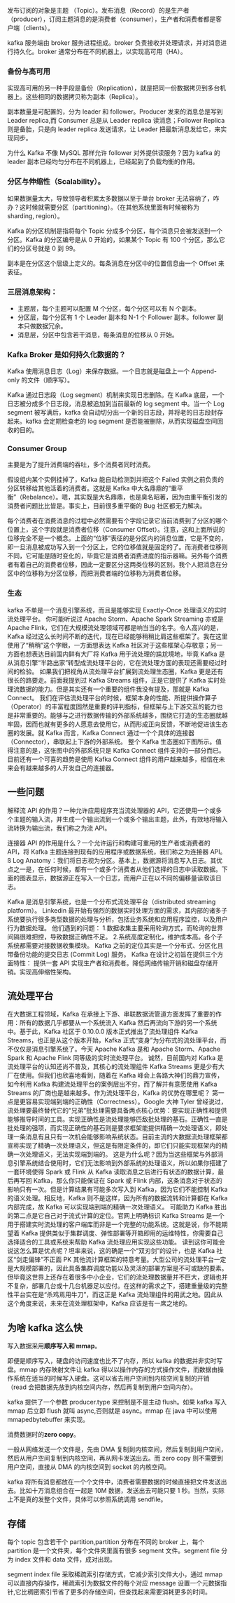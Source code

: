 发布订阅的对象是主题 （Topic）。发布消息（Record）的是生产者（producer），订阅主题消息的是消费者（consumer），生产者和消费者都是客户端（clients）。

kafka 服务端由 broker 服务进程组成。broker 负责接收并处理请求，并对消息进行持久化。broker 通常分布在不同机器上，以实现高可用（HA）。

### 备份与高可用

实现高可用的另一种手段是备份（Replication），就是把同一份数据拷贝到多台机器上。这些相同的数据拷贝称为副本（Replica）。

副本数量是可配置的，分为 leader 和 follower。Producer 发来的消息总是写到 Leader replica,而 Consumer 总是从 Leader replica 读消息；Follower Replica 则是备胎，只是向 leader replica 发送请求，让 Leader 把最新消息发给它，来实现同步。

为什么 Kafka 不像 MySQL 那样允许 follower 对外提供读服务？因为 kafka 的 leader 副本已经均匀分布在不同机器上，已经起到了负载均衡的作用。

### 分区与伸缩性（Scalability）。

如果数据量太大，导致领导者积累太多数据以至于单台 broker 无法容纳了，咋办？这时候就需要分区（partitioning）。（在其他系统里面有时候被称为 sharding, region）。

Kafka 的分区机制是指将每个 Topic 分成多个分区，每个消息只会被发送到一个分区。Kafka 的分区编号是从 0 开始的，如果某个 Topic 有 100 个分区，那么它们的分区号就是 0 到 99。

副本是在分区这个层级上定义的。每条消息在分区中的位置信息由一个 Offset 来表征。

### 三层消息架构：

- 主题层，每个主题可以配置 M 个分区，每个分区可以有 N 个副本。
- 分区层，每个分区有 1 个 Leader 副本和 N-1 个 Follower 副本。follower 副本只做数据冗余。
- 消息层，分区中包含若干消息，每条消息的位移从 0 开始。

### Kafka Broker 是如何持久化数据的？

Kafka 使用消息日志（Log）来保存数据。一个日志就是磁盘上一个 Append-only 的文件（顺序写）。

Kafka 通过日志段（Log segment）机制来实现日志删除。在 Kafka 底层，一个日志被分成多个日志段，消息被追加到当前最新的 log segment 中。当一个 Log segment 被写满后，kafka 会自动切分出一个新的日志段，并将老的日志段封存起来。kafka 会定期检查老的 log segment 是否能被删除，从而实现磁盘空间回收的目的。

### Consumer Group

主要是为了提升消费端的吞吐，多个消费者同时消费。

假设组内某个实例挂掉了，Kafka 能自动检测到并把这个 Failed 实例之前负责的分区转移给其他活着的消费者。这就是 Kafka 中大名鼎鼎的“重平衡”（Rebalance）。嗯，其实既是大名鼎鼎，也是臭名昭著，因为由重平衡引发的消费者问题比比皆是。事实上，目前很多重平衡的 Bug 社区都无力解决。

每个消费者在消费消息的过程中必然需要有个字段记录它当前消费到了分区的哪个位置上，这个字段就是消费者位移（Consumer Offset）。注意，这和上面所说的位移完全不是一个概念。上面的“位移”表征的是分区内的消息位置，它是不变的，即一旦消息被成功写入到一个分区上，它的位移值就是固定的了。而消费者位移则不同，它可能是随时变化的，毕竟它是消费者消费进度的指示器嘛。另外每个消费者有着自己的消费者位移，因此一定要区分这两类位移的区别。我个人把消息在分区中的位移称为分区位移，而把消费者端的位移称为消费者位移。

### 生态

kafka 不单是一个消息引擎系统，而且是能够实现 Exactly-Once 处理语义的实时流处理平台。
你可能听说过 Apache Storm、Apache Spark Streaming 亦或是 Apache Flink，它们在大规模流处理领域可都是响当当的名字。令人高兴的是，Kafka 经过这么长时间不断的迭代，现在已经能够稍稍比肩这些框架了。我在这里使用了“稍稍”这个字眼，一方面想表达 Kafka 社区对于这些框架心存敬意；另一方面也想表达目前国内鲜有大厂将 Kafka 用于流处理的尴尬境地，毕竟 Kafka 是从消息引擎“半路出家”转型成流处理平台的，它在流处理方面的表现还需要经过时间的检验。
如果我们把视角从流处理平台扩展到流处理生态圈，Kafka 更是还有很长的路要走。前面我提到过 Kafka Streams 组件，正是它提供了 Kafka 实时处理流数据的能力。但是其实还有一个重要的组件我没有提及，那就是 Kafka Connect。
我们在评估流处理平台的时候，框架本身的性能、所提供操作算子（Operator）的丰富程度固然是重要的评判指标，但框架与上下游交互的能力也是非常重要的。能够与之进行数据传输的外部系统越多，围绕它打造的生态圈就越牢固，因而也就有更多的人愿意去使用它，从而形成正向反馈，不断地促进该生态圈的发展。就 Kafka 而言，Kafka Connect 通过一个个具体的连接器（Connector），串联起上下游的外部系统。
整个 Kafka 生态圈如下图所示。值得注意的是，这张图中的外部系统只是 Kafka Connect 组件支持的一部分而已。目前还有一个可喜的趋势是使用 Kafka Connect 组件的用户越来越多，相信在未来会有越来越多的人开发自己的连接器。

## 一些问题

解释流 API 的作用？一种允许应用程序充当流处理器的 API，它还使用一个或多个主题的输入流，并生成一个输出流到一个或多个输出主题，此外，有效地将输入流转换为输出流，我们称之为流 API。

连接器 API 的作用是什么？一个允许运行和构建可重用的生产者或消费者的 API，将 Kafka 主题连接到现有的应用程序或数据系统，我们称之为连接器 API。
ß
Log Anatomy：我们将日志视为分区。基本上，数据源将消息写入日志。其优点之一是，在任何时候，都有一个或多个消费者从他们选择的日志中读取数据。下面的图表显示，数据源正在写入一个日志，而用户正在以不同的偏移量读取该日志。

Kafka 是消息引擎系统，也是一个分布式流处理平台（distributed streaming platform）。
Linkedin 最开始有强烈的数据实时处理方面的需求，其内部的诸多子系统要执行很多类型数据的处理与分析，包括业务系统和应用程序监控，以及用户行为数据处理。
他们遇到的问题： 1.数据收集主要采用轮询方式，而轮询的世界间隔很难把控，导致数据正确性不足。 2.系统高度定制化，维护成本高。各个子系统都需要对接数据收集模块。
Kafka 之前的定位其实是一个分布式、分区化且带备份功能的提交日志 (Commit Log) 服务。
Kafka 在设计之初旨在提供三个方面特性： 提供一套 API 实现生产者和消费者。降低网络传输开销和磁盘存储开销。实现高伸缩性架构。

## 流处理平台

在大数据工程领域，Kafka 在承接上下游、串联数据流管道方面发挥了重要的作用：所有的数据几乎都要从一个系统流入 Kafka 然后再流向下游的另一个系统中。基于此，Kafka 社区于 0.10.0.0 版本正式推出了流处理组件 Kafka Streams，也正是从这个版本开始，Kafka 正式“变身”为分布式的流处理平台，而不仅仅是消息引擎系统了。今天 Apache Kafka 是和 Apache Storm、Apache Spark 和 Apache Flink 同等级的实时流处理平台。
诚然，目前国内对 Kafka 是流处理平台的认知还尚不普及，其核心的流处理组件 Kafka Streams 更是少有大厂在使用。但我们也欣喜地看到，随着在 Kafka 峰会上各路大神们的鼎力宣传，如今利用 Kafka 构建流处理平台的案例层出不穷，而了解并有意愿使用 Kafka Streams 的厂商也是越来越多。作为流处理平台，Kafka 的优势在哪里呢？
第一点是更容易实现端到端的正确性（Correctness）。Google 大神 Tyler 曾经说过，流处理要最终替代它的“兄弟”批处理需要具备两点核心优势：要实现正确性和提供能够推导时间的工具。实现正确性是流处理能够匹敌批处理的基石。正确性一直是批处理的强项，而实现正确性的基石则是要求框架能提供精确一次处理语义，即处理一条消息有且只有一次机会能够影响系统状态。目前主流的大数据流处理框架都宣称实现了精确一次处理语义，但这是有限定条件的，即它们只能实现框架内的精确一次处理语义，无法实现端到端的。
这是为什么呢？因为当这些框架与外部消息引擎系统结合使用时，它们无法影响到外部系统的处理语义，所以如果你搭建了一套环境使得 Spark 或 Flink 从 Kafka 读取消息之后进行有状态的数据计算，最后再写回 Kafka，那么你只能保证在 Spark 或 Flink 内部，这条消息对于状态的影响只有一次。但是计算结果有可能多次写入到 Kafka，因为它们不能控制 Kafka 的语义处理。相反地，Kafka 则不是这样，因为所有的数据流转和计算都在 Kafka 内部完成，故 Kafka 可以实现端到端的精确一次处理语义。
可能助力 Kafka 胜出的第二点是它自己对于流式计算的定位。官网上明确标识 Kafka Streams 是一个用于搭建实时流处理的客户端库而非是一个完整的功能系统。这就是说，你不能期望着 Kafka 提供类似于集群调度、弹性部署等开箱即用的运维特性，你需要自己选择适合的工具或系统来帮助 Kafka 流处理应用实现这些功能。
读到这你可能会说这怎么算是优点呢？坦率来说，这的确是一个“双刃剑”的设计，也是 Kafka 社区“剑走偏锋”不正面 PK 其他流计算框架的特意考量。大型公司的流处理平台一定是大规模部署的，因此具备集群调度功能以及灵活的部署方案是不可或缺的要素。但毕竟这世界上还存在着很多中小企业，它们的流处理数据量并不巨大，逻辑也并不复杂，部署几台或十几台机器足以应付。在这样的需求之下，搭建重量级的完整性平台实在是“杀鸡焉用牛刀”，而这正是 Kafka 流处理组件的用武之地。因此从这个角度来说，未来在流处理框架中，Kafka 应该是有一席之地的。

## 为啥 kafka 这么快

写入数据采用**顺序写入和 mmap**。

即便是顺序写入，硬盘的访问速度也比不了内存，所以 kafka 的数据并非实时写盘。mmap 内存映射文件让 kafka 得以以操作内存的方式操作文件，而数据由操作系统在适当的时候写入硬盘。这可以省去用户空间到内核空间复制的开销（read 会把数据先放到内核空间内存，然后再复制到用户空间内存）。

kafka 提供了一个参数 producer.type 来控制是不是主动 flush。如果 kafka 写入 mmap 后立即 flush 就叫 async,否则就是 async。mmap 在 java 中可以使用 mmapedbytebuffer 来实现。

消费数据时的**zero copy**。

一般从网络发送一个文件是，先由 DMA 复制到内核空间，然后复制到用户空间，然后从用户空间复制到内核空间，再从网卡发送出去。而 zero copy 则不需要到用户空间，直接从 DMA 的内核空间到 socket 的内核空间。

kafka 将所有消息都放在一个个文件中，消费者需要数据的时候直接把文件发送出去。比如十万消息组合在一起是 10M 数据，发送出去可能只要 1 秒。当然，实际上不是真的发整个文件，具体可以参照系统调用 sendfile。

## 存储

每个 topic 包含若干个 partition,partition 分布在不同的 broker 上，每个 partition 是一个文件夹，每个文件夹里面有很多 segment 文件。segment file 分为 index 文件和 data 文件，成对出现。

segment index file 采取稀疏索引存储方式，它减少索引文件大小，通过 mmap 可以直接内存操作，稀疏索引为数据文件的每个对应 message 设置一个元数据指针,它比稠密索引节省了更多的存储空间，但查找起来需要消耗更多的时间。
